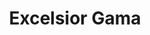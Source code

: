 ---
title: "Excelsior Gama"
url: /caracas/excelsior-gama-av-jose-maria-vargas/
shop: supermercado
---